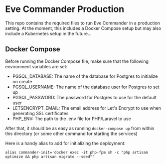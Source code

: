# Eve Commander Production
This repo contains the required files to run Eve Commander in a production setting. At the moment, this includes a Docker Compose setup but may also include a Kubernetes setup in the future...

## Docker Compose
Before running the Docker Compose file, make sure that the following environment variables are set:
 - PGSQL_DATABASE: The name of the database for Postgres to initialize on create
 - PGSQL_USERNAME: The name of the database user for Postgres to set up
 - PGSQL_PASSWORD: The password for Postgres to use for the default user
 - LETSENCRYPT_EMAIL: The email address for Let's Encrypt to use when generating SSL certificates 
 - PHP_ENV: The path to the .env file for PHP/Laravel to use
 
After that, it should be as easy as running `docker-compose up` from within this directory (or some other command for starting the services)

Here is a handy alias to add for initializing the deployment:

`alias commander-init='docker exec -it php-fpm sh -c "php artisan optimize && php artisan migrate --seed"'`